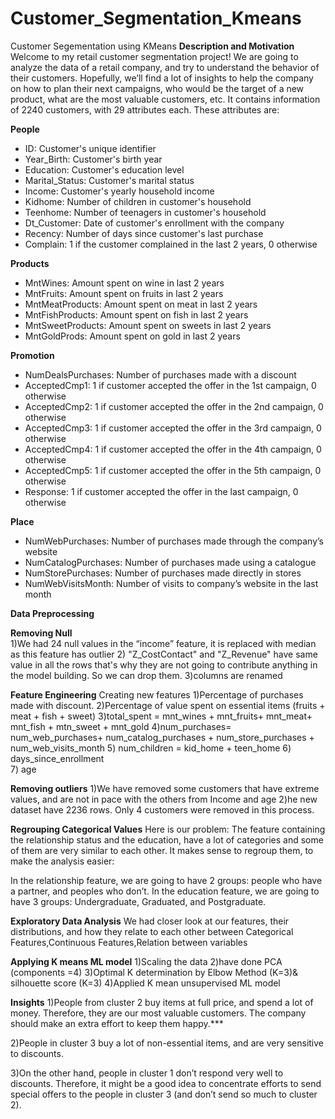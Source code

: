 # Customer_Segmentation_Kmeans
Customer Segementation using KMeans
**Description and Motivation**
Welcome to my retail customer segmentation project! We are going to analyze the data of a retail company, and try to understand the behavior of their customers. Hopefully, we’ll find a lot of insights to help the company on how to plan their next campaigns, who would be the target of a new product, what are the most valuable customers, etc.
It contains information of 2240 customers, with 29 attributes each. These attributes are: 

**People**
- ID: Customer's unique identifier
- Year_Birth: Customer's birth year
- Education: Customer's education level
- Marital_Status: Customer's marital status
- Income: Customer's yearly household income
- Kidhome: Number of children in customer's household
- Teenhome: Number of teenagers in customer's household
- Dt_Customer: Date of customer's enrollment with the company
- Recency: Number of days since customer's last purchase
- Complain: 1 if the customer complained in the last 2 years, 0 otherwise

**Products**

- MntWines: Amount spent on wine in last 2 years
- MntFruits: Amount spent on fruits in last 2 years
- MntMeatProducts: Amount spent on meat in last 2 years
- MntFishProducts: Amount spent on fish in last 2 years
- MntSweetProducts: Amount spent on sweets in last 2 years
- MntGoldProds: Amount spent on gold in last 2 years

**Promotion**

- NumDealsPurchases: Number of purchases made with a discount
- AcceptedCmp1: 1 if customer accepted the offer in the 1st campaign, 0 otherwise
- AcceptedCmp2: 1 if customer accepted the offer in the 2nd campaign, 0 otherwise
- AcceptedCmp3: 1 if customer accepted the offer in the 3rd campaign, 0 otherwise
- AcceptedCmp4: 1 if customer accepted the offer in the 4th campaign, 0 otherwise
- AcceptedCmp5: 1 if customer accepted the offer in the 5th campaign, 0 otherwise
- Response: 1 if customer accepted the offer in the last campaign, 0 otherwise

**Place**

- NumWebPurchases: Number of purchases made through the company’s website
- NumCatalogPurchases: Number of purchases made using a catalogue
- NumStorePurchases: Number of purchases made directly in stores
- NumWebVisitsMonth: Number of visits to company’s website in the last month

**Data Preprocessing**

**Removing Null**
 <br />1)We had 24 null values in the “income” feature, it is replaced with median as this feature has outlier
2) "Z_CostContact" and "Z_Revenue" have same value in all the rows that's why 
they are not going to contribute anything in the model building. So we can drop them.
3)columns are renamed

**Feature Engineering**
Creating new features
1)Percentage of purchases made with discount.
2)Percentage of value spent on essential items (fruits + meat + fish + sweet)
3)total_spent = mnt_wines + mnt_fruits+ mnt_meat+ mnt_fish + mtn_sweet + mnt_gold
4)num_purchases= num_web_purchases+ num_catalog_purchases + num_store_purchases + num_web_visits_month 
5) num_children =  kid_home  + teen_home
6) days_since_enrollment  
7) age 

**Removing outliers**
1)We have removed some customers that have extreme values, and are not in pace with the others from Income and age
2)he new dataset have 2236 rows. Only 4 customers were removed in this process.

**Regrouping Categorical Values**
Here is our problem: The feature containing the relationship status and the education, have a lot of categories and some of them are very similar to each other. It makes sense to regroup them, to make the analysis easier:

In the relationship feature, we are going to have 2 groups: people who have a partner, and peoples who don’t.
In the education feature, we are going to have 3 groups: Undergraduate, Graduated, and Postgraduate.

**Exploratory Data Analysis**
We had closer look at our features, their distributions, and how they relate to each other between Categorical Features,Continuous Features,Relation between variables

**Applying K means ML model**
1)Scaling the data
2)have done PCA (components =4)
3)Optimal K determination by Elbow Method (K=3)& silhouette score (K=3)
4)Applied K mean unsupervised ML model

**Insights**
1)People from cluster 2 buy items at full price, and spend a lot of money. Therefore, they are our most valuable customers. The company should make an extra effort to keep them happy.***

2)People in cluster 3 buy a lot of non-essential items, and are very sensitive to discounts.

3)On the other hand, people in cluster 1 don’t respond very well to discounts. Therefore, it might be a good idea to concentrate efforts to send special offers to the people in cluster 3 (and don’t send so much to cluster 2).
